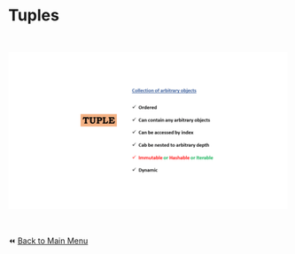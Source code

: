 # Tuples

&nbsp;


![Python Tuples Data Types](../../img/tuple.png)


&nbsp;

:rewind: [Back to Main Menu](https://github.com/kumar1987an/Python_Sept2021_Tutorials/blob/root/README.md)
